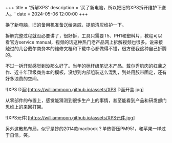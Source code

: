 +++
title = '拆解XPS'
description = '买了新电脑，所以把旧的XPS拆开维护下送人。'
date = 2024-05-06 12:00:00
+++
 <!--more-->

换了新电脑，旧的备用机准备送给亲戚，提前清灰维护一下。

拆解完整过程就没必要讲了，很好拆，工具只需要T5、PH1和塑料片，教程可以看官方service manual，视频的话这种热门老产品网上拆解视频也很多。说来接触过的几台戴尔商务本的维修文档和下载中心都做得不错，很方便我这种自己折腾的。

不过一拆开就感觉到没那么好了。当年的标杆级笔记本产品、戴尔秀肌肉的扛鼎之作、近十年顶级商务本的模板，没想到内部组装这么混乱，到处用胶带固定，还有好多浪费的空间。

!(XPS D面)[https://williammoon.github.io/assets/XPS D面开盖.jpg]

从零部件的布置上，感觉能猜测到很多生产上的事情，甚至能看到产品和研发部门思维上的来回打架。

!(XPS元件)[https://williammoon.github.io/assets/XPS元件.jpg]

另外这散热布局，似乎是抄的2014款macbook？单热管压PM951，和苹果一样过于自信，笑。

